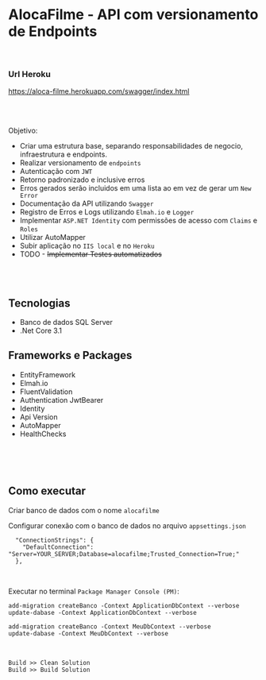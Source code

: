 # AlocaFilme - API com versionamento de Endpoints

<br/>

### Url Heroku

https://aloca-filme.herokuapp.com/swagger/index.html


<br/>
<br/>

Objetivo:
- Criar uma estrutura base, separando responsabilidades de negocio, infraestrutura e endpoints.
- Realizar versionamento de `endpoints`
- Autenticação com `JWT`
- Retorno padronizado e inclusive erros
- Erros gerados serão incluidos em uma lista ao em vez de gerar um `New Error`
- Documentação da API utilizando `Swagger`
- Registro de Erros e Logs utilizando `Elmah.io` e `Logger`
- Implementar `ASP.NET Identity` com permissões de acesso com `Claims` e `Roles`
- Utilizar AutoMapper
- Subir aplicação no `IIS local` e no `Heroku`
- TODO - ~~Implementar Testes automatizados~~

<br/>
<br/>

## Tecnologias
- Banco de dados SQL Server
- .Net Core 3.1

## Frameworks e Packages
- EntityFramework
- Elmah.io
- FluentValidation
- Authentication JwtBearer
- Identity
- Api Version
- AutoMapper
- HealthChecks

<br/>
<br/>

<br>

## Como executar

Criar banco de dados com o nome `alocafilme`

Configurar conexão com o banco de dados no arquivo `appsettings.json`


```
  "ConnectionStrings": {
    "DefaultConnection": "Server=YOUR_SERVER;Database=alocafilme;Trusted_Connection=True;"
  },
```

<br>

Executar no terminal `Package Manager Console (PM)`:
<br>

```
add-migration createBanco -Context ApplicationDbContext --verbose
update-dabase -Context ApplicationDbContext --verbose
```

```
add-migration createBanco -Context MeuDbContext --verbose
update-dabase -Context MeuDbContext --verbose
```
<br>

`Build >> Clean Solution`
<br>
`Build >> Build Solution`

<br>


